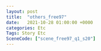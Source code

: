 ```yaml
---
layout: post
title:  "others_free97"
date:   2021-10-28 01:00:00 +0000
categories: Etc
Tags: Story Etc
SceneCode: ["scene_free97_q1_s20"]
---
```

